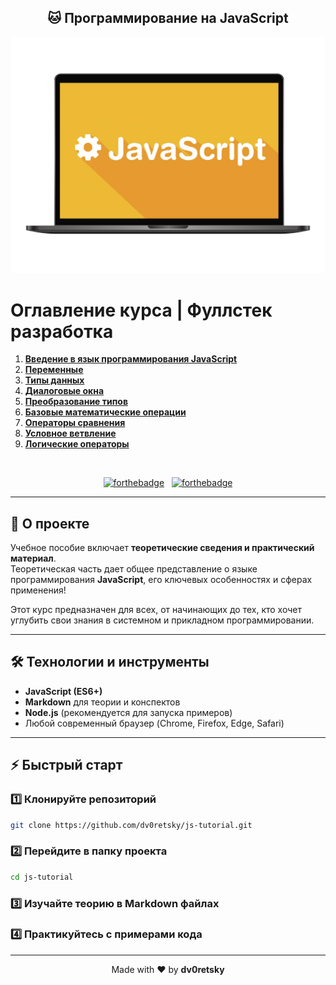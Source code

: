 <h2 align="center">
  🐱 Программирование на JavaScript
</h2>

<div align="center">
  <img alt="Project Demo" src="./Images/js.png" />
</div>

# Оглавление курса | Фуллстек разработка

1. [**Введение в язык программирования JavaScript**](./JS1_Introduction/JS1_Introduction.md)
2. [**Переменные**](./JS2_Basic%20syntax/JS2_Basic%20syntax.md)
3. [**Типы данных**](./JS3_Data%20Types/JS3.%20Data%20Types.md)
4. [**Диалоговые окна**](./JS4_Dialog%20boxes/JS4_Dialog%20boxes.md)
5. [**Преобразование типов**](./JS5_Type%20Conversion/JS5_Type%20Conversion.md)
6. [**Базовые математические операции**](./JS6_Basic%20Mathematical%20Operations/JS6_Basic%20Mathematical%20Operations.md)
7. [**Операторы сравнения**](./JS7_Comparison%20Operators/JS7_Comparison%20Operators.md)
8. [**Условное ветвление**](./JS8_Conditional%20branching/JS8_Conditional%20branching.md)
9. [**Логические операторы**](./JS9_Logical%20operators/JS9_Logical%20operators.md)

<br/>

<div align="center">

[![forthebadge](https://forthebadge.com/images/badges/built-with-love.svg)](https://forthebadge.com) &nbsp;
[![forthebadge](https://forthebadge.com/images/badges/made-with-javascript.svg)](https://forthebadge.com)

</div>

---

## 🚀 О проекте

Учебное пособие включает **теоретические сведения и практический материал**.  
Теоретическая часть дает общее представление о языке программирования **JavaScript**, его ключевых особенностях и сферах применения!

Этот курс предназначен для всех, от начинающих до тех, кто хочет углубить свои знания в системном и прикладном программировании.

---

## 🛠 Технологии и инструменты

- **JavaScript (ES6+)**  
- **Markdown** для теории и конспектов  
- **Node.js** (рекомендуется для запуска примеров)  
- Любой современный браузер (Chrome, Firefox, Edge, Safari)  

---

## ⚡ Быстрый старт

### 1️⃣ Клонируйте репозиторий

```bash
git clone https://github.com/dv0retsky/js-tutorial.git
```

### 2️⃣ Перейдите в папку проекта

```bash
cd js-tutorial
```

### 3️⃣ Изучайте теорию в Markdown файлах

### 4️⃣ Практикуйтесь с примерами кода

---

<div align="center"> Made with ❤️ by <b>dv0retsky</b> </div>